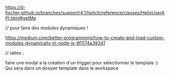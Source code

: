 https://d-fischer.github.io/branches/support/4.1/twitch/reference/classes/HelixUserAPI.html#getMe


// pour faire des modules dynamiques !

https://medium.com/better-programming/how-to-create-and-load-custom-modules-dynamically-in-node-js-9f1174a39341

// idées :

faire une modal a la création d'un trigger pour selectionner le template :)
Qui sera dans un dossier template dans le workspace
